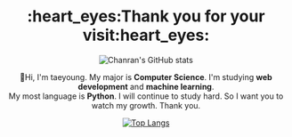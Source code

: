 <h1 align=center>:heart_eyes:Thank you for your visit:heart_eyes:</h1>

<div align=center>
  
![Chanran's GitHub stats](https://github-readme-stats.vercel.app/api?username=Chanran33&hide=stars&count_private=true&show_icons=true&theme=material-palenight)

</div>

<div align=center>
  
  :wave:Hi, I'm taeyoung. My major is **Computer Science**. I'm studying **web development** and **machine learning**. <br>
  My most language is **Python**. I will continue to study hard. So I want you to watch my growth. Thank you.
  
  
</div>

<div align=center>
  
[![Top Langs](https://github-readme-stats.vercel.app/api/top-langs/?username=Chanran33&layout=compact)](https://github.com/Chanran3/github-readme-stats)

</div>
